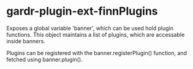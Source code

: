 gardr-plugin-ext-finnPlugins
============================

Exposes a global variable 'banner', which can be used hold plugin functions. This object maintains a list of plugins, which are
accessable inside banners.

Plugins can be registered with the banner.registerPlugin() function,
and fetched using banner.plugin().

